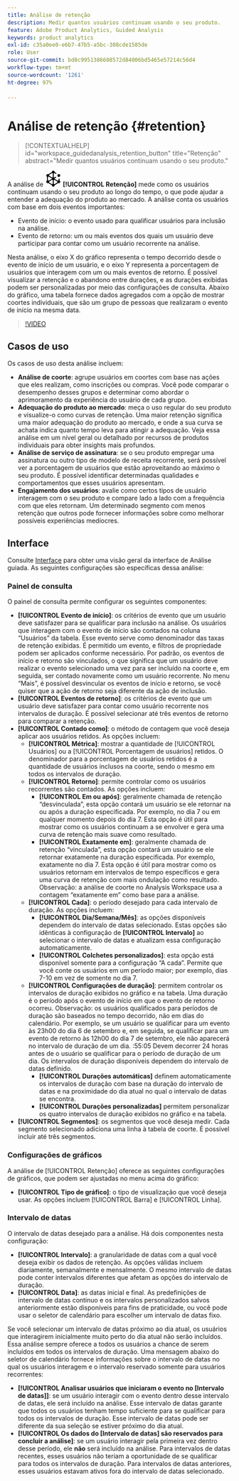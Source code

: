 ```yaml
---
title: Análise de retenção
description: Medir quantos usuários continuam usando o seu produto.
feature: Adobe Product Analytics, Guided Analysis
keywords: product analytics
exl-id: c35a0ee0-e6b7-47b5-a5bc-308cde1585de
role: User
source-git-commit: bd8c9951386608572d84006bd5465e57214c56d4
workflow-type: tm+mt
source-wordcount: '1261'
ht-degree: 97%

---
```


# Análise de retenção {#retention}

<!-- markdownlint-disable MD034 -->

>[!CONTEXTUALHELP]
>id="workspace_guidedanalysis_retention_button"
>title="Retenção"
>abstract="Medir quantos usuários continuam usando o seu produto."

<!-- markdownlint-enable MD034 -->

A análise de ![Retention](/help/assets/icons/Retention.svg) **[!UICONTROL Retenção]** mede como os usuários continuam usando o seu produto ao longo do tempo, o que pode ajudar a entender a adequação do produto ao mercado. A análise conta os usuários com base em dois eventos importantes:

* Evento de início: o evento usado para qualificar usuários para inclusão na análise.
* Evento de retorno: um ou mais eventos dos quais um usuário deve participar para contar como um usuário recorrente na análise.

Nesta análise, o eixo X do gráfico representa o tempo decorrido desde o evento de início de um usuário, e o eixo Y representa a porcentagem de usuários que interagem com um ou mais eventos de retorno. É possível visualizar a retenção e o abandono entre durações, e as durações exibidas podem ser personalizadas por meio das configurações de consulta. Abaixo do gráfico, uma tabela fornece dados agregados com a opção de mostrar coortes individuais, que são um grupo de pessoas que realizaram o evento de início na mesma data.

>[!VIDEO](https://video.tv.adobe.com/v/3430503/?quality=12&learn=on)


## Casos de uso

Os casos de uso desta análise incluem:

* **Análise de coorte**: agrupe usuários em coortes com base nas ações que eles realizam, como inscrições ou compras. Você pode comparar o desempenho desses grupos e determinar como abordar o aprimoramento da experiência do usuário de cada grupo.
* **Adequação do produto ao mercado**: meça o uso regular do seu produto e visualize-o como curvas de retenção. Uma maior retenção significa uma maior adequação do produto ao mercado, e onde a sua curva se achata indica quanto tempo leva para atingir a adequação. Veja essa análise em um nível geral ou detalhado por recursos de produtos individuais para obter insights mais profundos.
* **Análise de serviço de assinatura**: se o seu produto empregar uma assinatura ou outro tipo de modelo de receita recorrente, será possível ver a porcentagem de usuários que estão aproveitando ao máximo o seu produto. É possível identificar determinadas qualidades e comportamentos que esses usuários apresentam.
* **Engajamento dos usuários**: avalie como certos tipos de usuário interagem com o seu produto e compare lado a lado com a frequência com que eles retornam. Um determinado segmento com menos retenção que outros pode fornecer informações sobre como melhorar possíveis experiências medíocres.

## Interface

Consulte [Interface](../overview.md#interface) para obter uma visão geral da interface de Análise guiada. As seguintes configurações são específicas dessa análise:

### Painel de consulta

O painel de consulta permite configurar os seguintes componentes:

* **[!UICONTROL Evento de início]**: os critérios de evento que um usuário deve satisfazer para se qualificar para inclusão na análise. Os usuários que interagem com o evento de início são contados na coluna “Usuários” da tabela. Esse evento serve como denominador das taxas de retenção exibidas. É permitido um evento, e filtros de propriedade podem ser aplicados conforme necessário. Por padrão, os eventos de início e retorno são vinculados, o que significa que um usuário deve realizar o evento selecionado uma vez para ser incluído na coorte e, em seguida, ser contado novamente como um usuário recorrente. No menu “Mais”, é possível desvincular os eventos de início e retorno, se você quiser que a ação de retorno seja diferente da ação de inclusão.
* **[!UICONTROL Eventos de retorno]**: os critérios de evento que um usuário deve satisfazer para contar como usuário recorrente nos intervalos de duração. É possível selecionar até três eventos de retorno para comparar a retenção.
* **[!UICONTROL Contado como]**: o método de contagem que você deseja aplicar aos usuários retidos. As opções incluem: 
   * **[!UICONTROL Métrica]**: mostrar a quantidade de [!UICONTROL Usuários] ou a [!UICONTROL Porcentagem de usuários] retidos. O denominador para a porcentagem de usuários retidos é a quantidade de usuários inclusos na coorte, sendo o mesmo em todos os intervalos de duração.
   * **[!UICONTROL Retorno]**: permite controlar como os usuários recorrentes são contados. As opções incluem: 
      * **[!UICONTROL Em ou após]**: geralmente chamada de retenção “desvinculada”, esta opção contará um usuário se ele retornar na ou após a duração especificada. Por exemplo, no dia 7 ou em qualquer momento depois do dia 7. Esta opção é útil para mostrar como os usuários continuam a se envolver e gera uma curva de retenção mais suave como resultado.
      * **[!UICONTROL Exatamente em]**: geralmente chamada de retenção “vinculada”, esta opção contará um usuário se ele retornar exatamente na duração especificada. Por exemplo, exatamente no dia 7. Esta opção é útil para mostrar como os usuários retornam em intervalos de tempo específicos e gera uma curva de retenção com mais ondulação como resultado. Observação: a análise de coorte no Analysis Workspace usa a contagem “exatamente em” como base para a análise.
   * **[!UICONTROL Cada]**: o período desejado para cada intervalo de duração. As opções incluem: 
      * **[!UICONTROL Dia/Semana/Mês]**: as opções disponíveis dependem do intervalo de datas selecionado. Estas opções são idênticas à configuração de **[!UICONTROL Intervalo]** ao selecionar o intervalo de datas e atualizam essa configuração automaticamente.
      * **[!UICONTROL Colchetes personalizados]**: esta opção está disponível somente para a configuração “A cada”. Permite que você conte os usuários em um período maior; por exemplo, dias 7-10 em vez de somente no dia 7.
   * **[!UICONTROL Configurações de duração]**: permitem controlar os intervalos de duração exibidos no gráfico e na tabela. Uma duração é o período após o evento de início em que o evento de retorno ocorreu. Observação: os usuários qualificados para períodos de duração são baseados no tempo decorrido, não em dias do calendário. Por exemplo, se um usuário se qualificar para um evento às 23h00 do dia 6 de setembro e, em seguida, se qualificar para um evento de retorno às 12h00 do dia 7 de setembro, ele não aparecerá no intervalo de duração de um dia. :55:05 Devem decorrer 24 horas antes de o usuário se qualificar para o período de duração de um dia. Os intervalos de duração disponíveis dependem do intervalo de datas definido.
      * **[!UICONTROL Durações automáticas]** definem automaticamente os intervalos de duração com base na duração do intervalo de datas e na proximidade do dia atual no qual o intervalo de datas se encontra.
      * **[!UICONTROL Durações personalizadas]** permitem personalizar os quatro intervalos de duração exibidos no gráfico e na tabela.
* **[!UICONTROL Segmentos]**: os segmentos que você deseja medir. Cada segmento selecionado adiciona uma linha à tabela de coorte. É possível incluir até três segmentos.

### Configurações de gráficos

A análise de [!UICONTROL Retenção] oferece as seguintes configurações de gráficos, que podem ser ajustadas no menu acima do gráfico:

* **[!UICONTROL Tipo de gráfico]**: o tipo de visualização que você deseja usar. As opções incluem [!UICONTROL Barra] e [!UICONTROL Linha].

### Intervalo de datas

O intervalo de datas desejado para a análise. Há dois componentes nesta configuração:

* **[!UICONTROL Intervalo]**: a granularidade de datas com a qual você deseja exibir os dados de retenção. As opções válidas incluem diariamente, semanalmente e mensalmente. O mesmo intervalo de datas pode conter intervalos diferentes que afetam as opções do intervalo de duração.
* **[!UICONTROL Data]**: as datas inicial e final. As predefinições de intervalo de datas contínuo e os intervalos personalizados salvos anteriormente estão disponíveis para fins de praticidade, ou você pode usar o seletor de calendário para escolher um intervalo de datas fixo.

Se você selecionar um intervalo de datas próximo ao dia atual, os usuários que interagirem inicialmente muito perto do dia atual não serão incluídos. Essa análise sempre oferece a todos os usuários a chance de serem incluídos em todos os intervalos de duração. Uma mensagem abaixo do seletor de calendário fornece informações sobre o intervalo de datas no qual os usuários interagem e o intervalo reservado somente para usuários recorrentes:

* **[!UICONTROL Analisar usuários que iniciaram o evento no [Intervalo de datas]]**: se um usuário interagir com o evento dentro desse intervalo de datas, ele será incluído na análise. Esse intervalo de datas garante que todos os usuários tenham tempo suficiente para se qualificar para todos os intervalos de duração. Esse intervalo de datas pode ser diferente da sua seleção se estiver próximo do dia atual.
* **[!UICONTROL Os dados do [Intervalo de datas] são reservados para concluir a análise]**: se um usuário interagir pela primeira vez dentro desse período, ele **não** será incluído na análise. Para intervalos de datas recentes, esses usuários não teriam a oportunidade de se qualificar para todos os intervalos de duração. Para intervalos de datas anteriores, esses usuários estavam ativos fora do intervalo de datas selecionado.

<!--
## Example

See below for an example of the analysis.

![Retention](../assets/retention.png)

-->